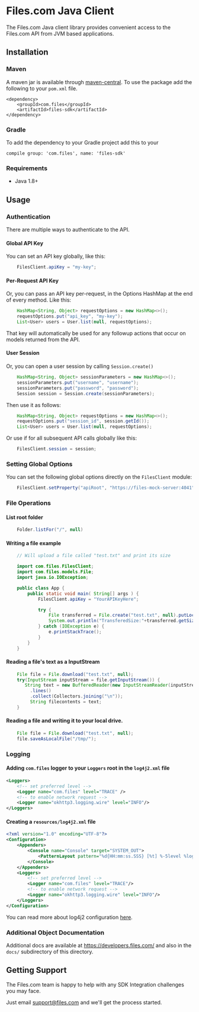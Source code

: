 # Files.com Java Client

The Files.com Java client library provides convenient access to the Files.com API from JVM based applications.


## Installation

### Maven

A maven jar is available through [maven-central](https://search.maven.org/).
To use the package add the following to your `pom.xml` file.

    <dependency>
        <groupId>com.files</groupId>
        <artifactId>files-sdk</artifactId>
    </dependency>


### Gradle

To add the dependency to your Gradle project add this to your

    compile group: 'com.files', name: 'files-sdk'


### Requirements

* Java 1.8+


## Usage

### Authentication

There are multiple ways to authenticate to the API.


#### Global API Key

You can set an API key globally, like this:
```java
    FilesClient.apiKey = "my-key";
```

#### Per-Request API Key

Or, you can pass an API key per-request, in the Options HashMap at the end
of every method.  Like this:
```java
    HashMap<String, Object> requestOptions = new HashMap<>();
    requestOptions.put("api_key", "my-key");
    List<User> users = User.list(null, requestOptions);
```

That key will automatically be used for any followup actions that occur
on models returned from the API.


#### User Session

Or, you can open a user session by calling `Session.create()`
```java
    HashMap<String, Object> sessionParameters = new HashMap<>();
    sessionParameters.put("username", "username");
    sessionParameters.put("password", "password");
    Session session = Session.create(sessionParameters);
```

Then use it as follows:
```java
    HashMap<String, Object> requestOptions = new HashMap<>();
    requestOptions.put("session_id", session.getId());
    List<User> users = User.list(null, requestOptions);
```

Or use if for all subsequent API calls globally like this:
```java
    FilesClient.session = session;
```

### Setting Global Options

You can set the following global options directly on the `FilesClient` module:
```java
    FilesClient.setProperty("apiRoot", "https://files-mock-server:4041");
```

### File Operations

#### List root folder
```java
    Folder.listFor("/", null)
```

#### Writing a file example
```java
    // Will upload a file called "test.txt" and print its size

    import com.files.FilesClient;
    import com.files.models.File;
    import java.io.IOException;

    public class App {
        public static void main( String[] args ) {
            FilesClient.apiKey = "YourAPIKeyHere";

            try {
                File transferred = File.create("test.txt", null).putLocalFile("test.txt");
                System.out.println("TransferedSize:"+transferred.getSize());
            } catch (IOException e) {
                e.printStackTrace();
            }
        }
    }
```

#### Reading a file's text as a InputStream
```java
    File file = File.download("test.txt", null);
    try(InputStream inputStream = file.getInputStream()) {
       String text = new BufferedReader(new InputStreamReader(inputStream, StandardCharsets.UTF_8))
         .lines()
         .collect(Collectors.joining("\n"));
         String filecontents = text;
    }
```


#### Reading a file and writing it to your local drive.
```java
    File file = File.download("test.txt", null);
    file.saveAsLocalFile("/tmp/");
```

### Logging

#### Adding `com.files` logger to your `Loggers` root in the `log4j2.xml` file
```xml
<Loggers>
    <!-- set preferred level -->
    <Logger name="com.files" level="TRACE" />
    <!-- to enable network request -->
    <Logger name="okhttp3.logging.wire" level="INFO"/>
</Loggers>
```
#### Creating a `resources/log4j2.xml` file
```xml
<?xml version="1.0" encoding="UTF-8"?>
<Configuration>
    <Appenders>
        <Console name="Console" target="SYSTEM_OUT">
            <PatternLayout pattern="%d{HH:mm:ss.SSS} [%t] %-5level %logger{36} - %msg%n"/>
        </Console>
    </Appenders>
    <Loggers>
        <!-- set preferred level -->
        <Logger name="com.files" level="TRACE"/>
        <!-- to enable network request -->
        <Logger name="okhttp3.logging.wire" level="INFO"/>
    </Loggers>
</Configuration>
```

You can read more about log4j2 configuration [here](https://logging.apache.org/log4j/2.x/manual/configuration.html).

### Additional Object Documentation

Additional docs are available at https://developers.files.com/ and also
in the `docs/` subdirectory of this directory.


## Getting Support

The Files.com team is happy to help with any SDK Integration challenges you
may face.

Just email support@files.com and we'll get the process started.
